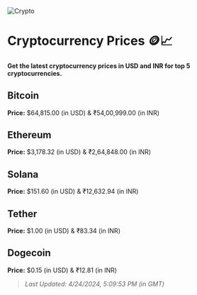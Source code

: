 
![Crypto](https://www.techguide.com.au/wp-content/uploads/2020/11/crypto3.jpeg)

# Cryptocurrency Prices 🪙📈

#### Get the latest cryptocurrency prices in USD and INR for top 5 cryptocurrencies.

## Bitcoin

**Price:** $64,815.00 (in USD) & ₹54,00,999.00 (in INR)

## Ethereum

**Price:** $3,178.32 (in USD) & ₹2,64,848.00 (in INR)

## Solana

**Price:** $151.60 (in USD) & ₹12,632.94 (in INR)

## Tether

**Price:** $1.00 (in USD) & ₹83.34 (in INR)

## Dogecoin

**Price:** $0.15 (in USD) & ₹12.81 (in INR)

> _Last Updated: 4/24/2024, 5:09:53 PM (in GMT)_
